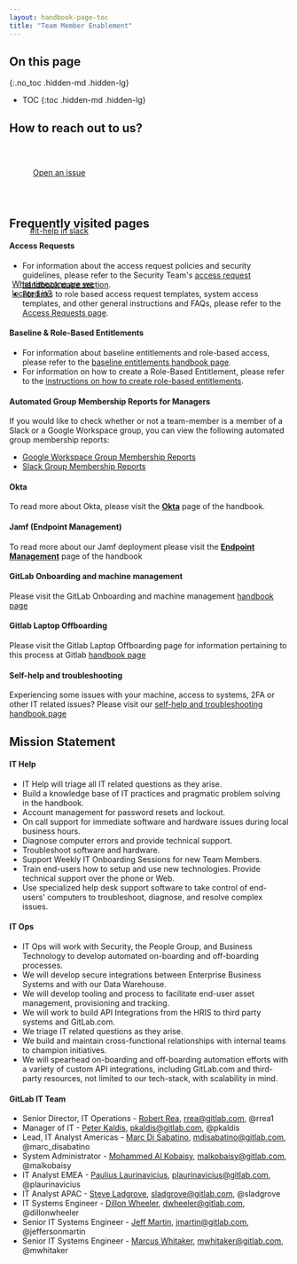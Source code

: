 ```yaml
---
layout: handbook-page-toc
title: "Team Member Enablement"
---
```


<link rel="stylesheet" type="text/css" href="/stylesheets/biztech.css" />

## On this page
{:.no_toc .hidden-md .hidden-lg}

- TOC
{:toc .hidden-md .hidden-lg}

## <i class="far fa-paper-plane" id="biz-tech-icons"></i> How to reach out to us?

<div class="flex-row" markdown="0" style="height:100px;justify-content:flex-start;">
  <a href="https://gitlab.com/gitlab-com/business-technology/team-member-enablement/issue-tracker/-/issues/new" class="btn btn-purple-inv" style="width:170px;margin:5px;height:100%;display:flex;align-items:center;justify-content:center;">Open an issue</a>
  <a href="https://gitlab.slack.com/archives/CK4EQH50E" class="btn btn-purple-inv" style="width:170px;margin:5px;height:100%;display: flex;align-items:center;justify-content:center;">#it-help in slack</a>
  <a href="https://www.worldtimebuddy.com/?pl=1&lid=4143861,4726206,2964574,2158177&h=4143861" class="btn btn-purple-inv" style="width:170px;margin:5px;height:100%;display: flex;align-items:center;justify-content:center;">What timezone are we located in?</a>
</div>

## <i class="fas fa-info-circle" id="biz-tech-icons"></i> Frequently visited pages

#### Access Requests

- For information about the access request policies and security guidelines, please refer to the Security Team's [access request handbook page section](/handbook/engineering/security/#access-management-process).
- For links to role based access request templates, system access templates, and other general instructions and FAQs, please refer to the [Access Requests page](/handbook/business-technology/team-member-enablement/onboarding-access-requests/access-requests/).

#### Baseline & Role-Based Entitlements

- For information about baseline entitlements and role-based access, please refer to the [baseline entitlements handbook page](/handbook/business-technology/team-member-enablement/onboarding-access-requests/access-requests/baseline-entitlements/).
- For information on how to create a Role-Based Entitlement, please refer to the [instructions on how to create role-based entitlements](/handbook/business-technology/team-member-enablement/onboarding-access-requests/access-requests/baseline-entitlements/#how-do-i-create-a-role-based-entitlement-template).

#### Automated Group Membership Reports for Managers

If you would like to check whether or not a team-member is a member of a Slack or a Google Workspace group, you can view the following automated group membership reports:

- [Google Workspace Group Membership Reports](https://gitlab.com/gitlab-com/security-tools/report-gsuite-group-members)
- [Slack Group Membership Reports](https://gitlab.com/gitlab-com/security-tools/report-slack-group-members)

#### Okta

To read more about Okta, please visit the [**Okta**](/handbook/business-technology/okta/) page of the handbook.

#### Jamf (Endpoint Management)

To read more about our Jamf deployment please visit the [**Endpoint Management**](https://about.gitlab.com/handbook/business-technology/team-member-enablement/onboarding-access-requests/endpoint-management/) page of the handbook

#### GitLab Onboarding and machine management

Please visit the GitLab Onboarding and machine management [handbook page](/handbook/business-technology/team-member-enablement/onboarding-access-requests/)

#### Gitlab Laptop Offboarding

Please visit the Gitlab Laptop Offboarding page for information pertaining to this process at Gitlab [handbook page](https://about.gitlab.com/handbook/business-technology/team-member-enablement/gitlab-laptop-offboarding/)

#### Self-help and troubleshooting

Experiencing some issues with your machine, access to systems, 2FA or other IT related issues? Please visit our [self-help and troubleshooting handbook page](/handbook/business-technology/team-member-enablement/self-help-troubleshooting/)

## <i class="fas fa-rocket" id="biz-tech-icons"></i> Mission Statement

#### IT Help

- IT Help will triage all IT related questions as they arise.
- Build a knowledge base of IT practices and pragmatic problem solving in the handbook.
- Account management for password resets and lockout.
- On call support for immediate software and hardware issues during local business hours.
- Diagnose computer errors and provide technical support.
- Troubleshoot software and hardware.
- Support Weekly IT Onboarding Sessions for new Team Members.
- Train end-users how to setup and use new technologies. Provide technical support over the phone or Web.
- Use specialized help desk support software to take control of end-users' computers to troubleshoot, diagnose, and resolve complex issues.

#### IT Ops

- IT Ops will work with Security, the People Group, and Business Technology to develop automated on-boarding and off-boarding processes.
- We will develop secure integrations between Enterprise Business Systems and with our Data Warehouse.
- We will develop tooling and process to facilitate end-user asset management, provisioning and tracking.
- We will work to build API Integrations from the HRIS to third party systems and GitLab.com.
- We triage IT related questions as they arise.
- We build and maintain cross-functional relationships with internal teams to champion initiatives.
- We will spearhead on-boarding and off-boarding automation efforts with a variety of custom API integrations, including GitLab.com and third-party resources, not limited to our tech-stack, with scalability in mind.



#### GitLab IT Team

- Senior Director, IT Operations - [Robert Rea](https://about.gitlab.com/company/team/#rrea1), rrea@gitlab.com, @rrea1
- Manager of IT - [Peter Kaldis](https://about.gitlab.com/company/team/#pkaldis), pkaldis@gitlab.com, @pkaldis
- Lead, IT Analyst Americas - [Marc Di Sabatino](https://about.gitlab.com/company/team/#marc_disabatino), mdisabatino@gitlab.com, @marc_disabatino
- System Administrator - [Mohammed Al Kobaisy](https://about.gitlab.com/company/team/#malkobaisy), malkobaisy@gitlab.com, @malkobaisy
- IT Analyst EMEA - [Paulius Laurinavicius](https://about.gitlab.com/company/team/#plaurinavicius), plaurinavicius@gitlab.com, @plaurinavicius
- IT Analyst APAC -  [Steve Ladgrove](https://about.gitlab.com/company/team/#sladgrove), sladgrove@gitlab.com, @sladgrove
- IT Systems Engineer -  [Dillon Wheeler](https://about.gitlab.com/company/team/#dillonwheeler), dwheeler@gitlab.com, @dillonwheeler
- Senior IT Systems Engineer -  [Jeff Martin](https://about.gitlab.com/company/team/#jeffersonmartin), jmartin@gitlab.com, @jeffersonmartin
- Senior IT Systems Engineer - [Marcus Whitaker](https://about.gitlab.com/company/team/#mwhitaker), mwhitaker@gitlab.com, @mwhitaker

